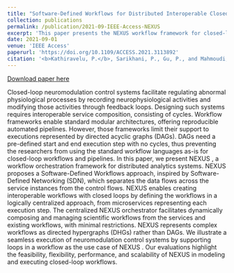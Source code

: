 ```yaml
---
title: "Software-Defined Workflows for Distributed Interoperable Closed-Loop Neuromodulation Control Systems"
collection: publications
permalink: /publication/2021-09-IEEE-Access-NEXUS
excerpt: 'This paper presents the NEXUS workflow framework for closed-loop executions.'
date: 2021-09-01
venue: 'IEEE Access'
paperurl: 'https://doi.org/10.1109/ACCESS.2021.3113892'
citation: '<b>Kathiravelu, P.</b>, Sarikhani, P., Gu, P., and Mahmoudi, B. <b>Software-Defined Workflows for Distributed Interoperable Closed-Loop Neuromodulation Control Systems.</b> In IEEE Access. 9, 131733-131745. September 2021.'
---
```


[Download paper here](https://doi.org/10.1109/ACCESS.2021.3113892)

Closed-loop neuromodulation control systems facilitate regulating abnormal physiological processes by recording neurophysiological activities and modifying those activities through feedback loops. Designing such systems requires interoperable service composition, consisting of cycles. Workflow frameworks enable standard modular architectures, offering reproducible automated pipelines. However, those frameworks limit their support to executions represented by directed acyclic graphs (DAGs). DAGs need a pre-defined start and end execution step with no cycles, thus preventing the researchers from using the standard workflow languages as-is for closed-loop workflows and pipelines. In this paper, we present NEXUS , a workflow orchestration framework for distributed analytics systems. NEXUS proposes a Software-Defined Workflows approach, inspired by Software-Defined Networking (SDN), which separates the data flows across the service instances from the control flows. NEXUS enables creating interoperable workflows with closed loops by defining the workflows in a logically centralized approach, from microservices representing each execution step. The centralized NEXUS orchestrator facilitates dynamically composing and managing scientific workflows from the services and existing workflows, with minimal restrictions. NEXUS represents complex workflows as directed hypergraphs (DHGs) rather than DAGs. We illustrate a seamless execution of neuromodulation control systems by supporting loops in a workflow as the use case of NEXUS . Our evaluations highlight the feasibility, flexibility, performance, and scalability of NEXUS in modeling and executing closed-loop workflows.
